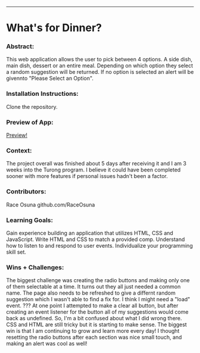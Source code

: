  ______________________________________________________  

# What's for Dinner? 

### Abstract: 
This web application allows the user to pick between 4 options. A side dish, main dish, dessert or an entire meal. Depending on which option they select a random suggestion will be returned. If no option is selected an alert will be givennto "Please Select an Option".

### Installation Instructions: 
Clone the repository.

### Preview of App: 
[Preview!](https://media.giphy.com/media/v1.Y2lkPTc5MGI3NjExZGE1NWZjMGQ4ZTU4YjA3YWMzYzEyNmRiNjU0MzE0YzIzZmYxMWQ5MiZjdD1n/BPGTXbHSBnA2z4n7iP/giphy.gif)

### Context: 
The project overall was finished about 5 days after receiving it and I am 3 weeks into the Turong program. I believe it could have been completed sooner with more features if personal issues hadn't been a factor.

### Contributors: 
Race Osuna github.com/RaceOsuna

### Learning Goals: 
Gain experience building an application that utilizes HTML, CSS and JavaScript.
Write HTML and CSS to match a provided comp.
Understand how to listen to and respond to user events.
Individualize your programming skill set.

### Wins + Challenges:
The biggest challenge was creating the radio buttons and making only one of them selectable at a time. It turns out they all just needed a common name.
The page also needs to be refreshed to give a differnt random suggestion which I wasn't able to find a fix for. I think I might need a "load" event. ???
At one point I attempted to make a clear all button, but after creating an event listener for the button all of my suggestions would come back as undefined. So, I'm a bit confused about what I did wrong there.
CSS and HTML are still tricky but it is starting to make sense.
The biggest win is that I am continuing to grow and learn more every day! I thought resetting the radio buttons after each section was nice small touch, and making an alert was cool as well!
